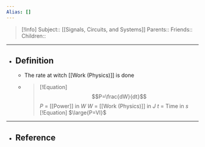 ```yaml
---
Alias: []
---
```

> [!Info]
> Subject:: [[Signals, Circuits, and Systems]]
> Parents:: 
> Friends:: 
> Children:: 
---
- ## Definition
	- The rate at witch [[Work (Physics)]] is done
	- > [!Equation] 
	  > $$P=\frac{dW}{dt}$$
	  > $P$ = [[Power]] in $W$
	  > $W$ = [[Work (Physics)]] in $J$
	  > $t$ = Time in $s$
	  > [!Equation]
	  > $\large{P=VI}$
---
- ## Reference